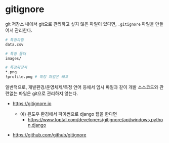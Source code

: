 # gitignore

git 저장소 내에서 git으로 관리하고 싶지 않은 파일이 있다면, `.gitignore` 파일을 만들어서 관리한다.

```bash
# 특정파일
data.csv

# 특정 폴더
images/

# 특정확장자
*.png
!profile.png # 특정 파일은 빼고
```

일반적으로, 개발환경/운영체제/특정 언어 등에서 임시 파일과 같이 개발 소스코드와 관련없는 파일은 git으로 관리하지 않는다.

* https://gitignore.io

  * 예) 윈도우 환경에서 파이썬으로 django 웹을 한다면
    * https://www.toptal.com/developers/gitignore/api/windows,python,django
* https://github.com/github/gitignore
